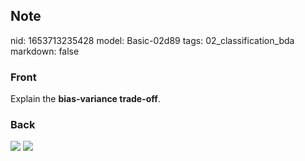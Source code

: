 ## Note
nid: 1653713235428
model: Basic-02d89
tags: 02_classification_bda
markdown: false

### Front
Explain the <b>bias-variance trade-off</b>.

### Back
<img src="eVFct.png"> <img src= 
"paste-8871f9c19b66636a6c4c642bef10a1b7df267e41.jpg">
